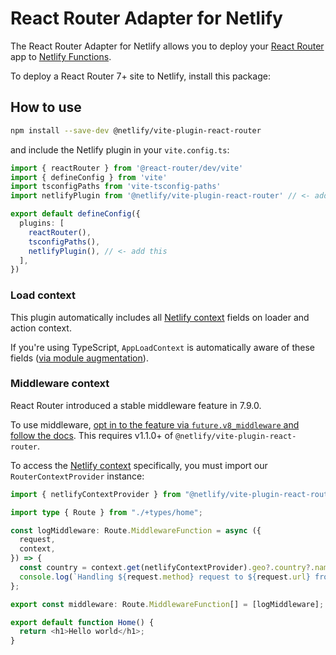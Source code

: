 # React Router Adapter for Netlify

The React Router Adapter for Netlify allows you to deploy your [React Router](https://reactrouter.com) app to
[Netlify Functions](https://docs.netlify.com/functions/overview/).

To deploy a React Router 7+ site to Netlify, install this package:

## How to use

```sh
npm install --save-dev @netlify/vite-plugin-react-router
```

and include the Netlify plugin in your `vite.config.ts`:

```typescript
import { reactRouter } from '@react-router/dev/vite'
import { defineConfig } from 'vite'
import tsconfigPaths from 'vite-tsconfig-paths'
import netlifyPlugin from '@netlify/vite-plugin-react-router' // <- add this

export default defineConfig({
  plugins: [
    reactRouter(),
    tsconfigPaths(),
    netlifyPlugin(), // <- add this
  ],
})
```

### Load context

This plugin automatically includes all
[Netlify context](https://docs.netlify.com/build/functions/api/#netlify-specific-context-object) fields on loader and
action context.

If you're using TypeScript, `AppLoadContext` is automatically aware of these fields
([via module augmentation](https://reactrouter.com/upgrading/remix#9-update-types-for-apploadcontext)).

### Middleware context

React Router introduced a stable middleware feature in 7.9.0.

To use middleware,
[opt in to the feature via `future.v8_middleware` and follow the docs](https://reactrouter.com/how-to/middleware). This
requires v1.1.0+ of `@netlify/vite-plugin-react-router`.

To access the [Netlify context](https://docs.netlify.com/build/functions/api/#netlify-specific-context-object)
specifically, you must import our `RouterContextProvider` instance:

```typescript
import { netlifyContextProvider } from "@netlify/vite-plugin-react-router";

import type { Route } from "./+types/home";

const logMiddleware: Route.MiddlewareFunction = async ({
  request,
  context,
}) => {
  const country = context.get(netlifyContextProvider).geo?.country?.name ?? "unknown";
  console.log(`Handling ${request.method} request to ${request.url} from ${country}`)
};

export const middleware: Route.MiddlewareFunction[] = [logMiddleware];

export default function Home() {
  return <h1>Hello world</h1>;
}
```
